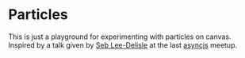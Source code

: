 Particles
=========

This is just a playground for experimenting with particles on canvas.  Inspired by a talk given by [Seb Lee-Delisle](http://seb.ly) at the last [asyncjs](http://asyncjs.com/) meetup.
